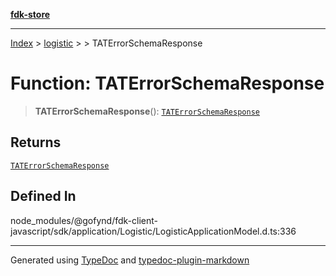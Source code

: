 [**fdk-store**](../../../README.md)
***

[Index](../../../API.md) > [logistic](../../README.md) > [<internal>](../README.md) > TATErrorSchemaResponse

# Function: TATErrorSchemaResponse

> **TATErrorSchemaResponse**(): [`TATErrorSchemaResponse`](../type-aliases/type-alias.TATErrorSchemaResponse.md)

## Returns

[`TATErrorSchemaResponse`](../type-aliases/type-alias.TATErrorSchemaResponse.md)

## Defined In

node\_modules/@gofynd/fdk-client-javascript/sdk/application/Logistic/LogisticApplicationModel.d.ts:336

***
Generated using [TypeDoc](https://typedoc.org/) and [typedoc-plugin-markdown](https://www.npmjs.com/package/typedoc-plugin-markdown)
